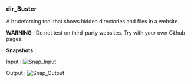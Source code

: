 ### dir_Buster

A bruteforcing tool that shows hidden directories and files in a website.

__WARNING__ : Do not test on third-party websites. Try with your own Github pages.

__Snapshots__ :

Input :
![Snap_Input](https://user-images.githubusercontent.com/67148460/94926603-ab697c80-04de-11eb-9c88-eb21bc30d549.png)

Output :
![Snap_Output](https://user-images.githubusercontent.com/67148460/94926618-af959a00-04de-11eb-891a-e8f7107a1f31.png)

